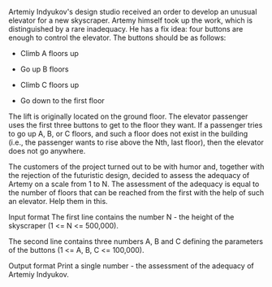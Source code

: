 Artemiy Indyukov's design studio received an order to develop an unusual elevator for a new skyscraper. Artemy himself took up the work, which is distinguished by a rare inadequacy. He has a fix idea: four buttons are enough to control the elevator. The buttons should be as follows:

- Climb A floors up

- Go up B floors

- Climb C floors up

- Go down to the first floor

The lift is originally located on the ground floor. The elevator passenger uses the first three buttons to get to the floor they want. If a passenger tries to go up A, B, or C floors, and such a floor does not exist in the building (i.e., the passenger wants to rise above the Nth, last floor), then the elevator does not go anywhere.

The customers of the project turned out to be with humor and, together with the rejection of the futuristic design, decided to assess the adequacy of Artemy on a scale from 1 to N. The assessment of the adequacy is equal to the number of floors that can be reached from the first with the help of such an elevator. Help them in this.

Input format
The first line contains the number N - the height of the skyscraper (1 <= N <= 500,000).

The second line contains three numbers A, B and C defining the parameters of the buttons (1 <= A, B, C <= 100,000).

Output format
Print a single number - the assessment of the adequacy of Artemiy Indyukov.

